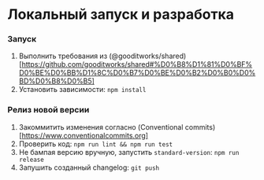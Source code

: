 # Локальный запуск и разработка

### Запуск
1. Выполнить требования из (@gooditworks/shared)[https://github.com/gooditworks/shared#%D0%B8%D1%81%D0%BF%D0%BE%D0%BB%D1%8C%D0%B7%D0%BE%D0%B2%D0%B0%D0%BD%D0%B8%D0%B5]
2. Установить зависимости: `npm install`

### Релиз новой версии
1. Закоммитить изменения согласно (Conventional commits)[https://www.conventionalcommits.org]
2. Проверить код: `npm run lint && npm run test`
3. Не бампая версию вручную, запустить `standard-version`: `npm run release`
4. Запушить созданный changelog: `git push`